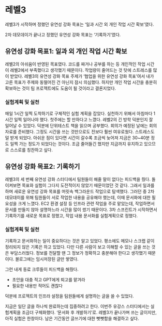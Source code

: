 # 레벨3

레벨3가 시작하며 정했던 유연성 강화 목표는 ‘일과 시간 외 개인 작업 시간 확보’였다.

2차 데모데이가 끝나고 정했던 유연성 강화 목표는 ‘기록하기’였다.

## 유연성 강화 목표1: 일과 외 개인 작업 시간 확보

레벨2의 아쉬움이 반영된 목표였다. 코드를 짜거나 공부를 하는 등 개인적인 작업 시간이 레벨2에서 부족했다고 생각했기 때문이다. 작업량이 줄어드는 것 탓에 스트레스를 많이 받았다. 레벨3의 유연성 강화 목표 주제가 ‘협업을 위한 유연성 강화 목표’여서 내가 고른 목표가 주제와 동떨어진 건 아닌지 잠시 의심했다. 하지만 개인 작업 시간을 충분히 확보하는 것이 팀 프로젝트에도 도움이 될 것이라고 결론지었다.

### 실험계획 및 실천

매일 1시간 일찍 도착하기로 구체적인 실험 계획을 잡았다. 실천하기 위해서 아침마다 1시간 일찍 일어나야 했다. 첫주에는 할 만하다고 느꼈다. 레벨2의 긴 방학 덕분인지 잘 일어날 수 있었다. 덕분에 단위테스트 책을 읽으며 공부했다. 회의가 예정된 날에는 회의 자료를 준비했다. 그정도 시간을 쓰는 것만으로도 전보다 훨씬 여유로웠다. 스트레스도 덜 받게 되었다. 아쉬운 점이 있다면 시간이 갈수록 조금씩 늦어져 지금은 30~40분 정도 일찍 가는 정도가 되었다는 것이다. 조금 줄어들긴 했지만 지금까지 유지하고 있으므로 스스로를 칭찬하고 싶다.

## 유연성 강화 목표2: 기록하기

레벨3의 세 번째 유연성 강화 스터디에서 팀원들이 해줄 말이 없다는 피드백을 줬다. 돌이켜보면 목표와 실험이 그다지 도전적이지 않았기 때문이었던 것 같다. 그래서 일과를 하며 새로운 유연성 강화 목표를 머릿속 백그라운드 작업으로 탐색했다. 그러던 중 2차 데모데이를 위해 팀원들이 서로 작업한 내용을 공유해야 했는데, 이때 문서화에 대한 필요성을 크게 느꼈다. EC2 환경 설정 등 인프라 관련 작업을 주로 맡았는데, 작업하면서 문서를 만들지 않아 설명하느라 시간을 많이 썼기 때문이다. 3차 스프린트가 시작하면서 기록하기를 새로운 목표로 정했고, 작업 내용 문서화를 실험계획으로 정했다.

### 실험계획 및 실천

기록하고 문서화하는 일이 중요하다는 것은 알고 있었다. 평소에도 메모나 스크랩 같이 정리되지 않은 기록은 하고 있었다. 다만 다른 사람이 보고 이해할 수 있는 글을 쓰는 것은 부담스러웠다. 정보를 전달할 땐 그 정보가 정확하고 충분해야 한다고 생각했기 때문이다. 블로그에는 임시저장된 글만 쌓였다.

그런 내게 동료 크루들이 피드백을 해줬다.

- 초안을 대충 적고 GPT에게 퇴고를 맡겨라
- 필요한 내용만 적어도 괜찮다

덕분에 프로젝트의 인프라 설정을 팀원들에게 설명하는 글을 쓸 수 있었다.

지금은 일단 글을 하나씩 완료하는데 집중하려고 한다. 이번주 유강스 스터디에서는 실험계획을 조금더 구체화했다. ‘문서화 후 개발하기’로. 레벨3가 끝나가며 쓰는 글이지만, 아직 실험은 한창이다. 남은 기간동안 글쓰기에 대한 뻣뻣함을 해결하고 싶다.
